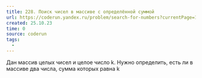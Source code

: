 ```yaml
---
title: 228. Поиск чисел в массиве с определённой суммой
url: https://coderun.yandex.ru/problem/search-for-numbers?currentPage=1&pageSize=10&tag=first_2023_frontend&rowNumber=8
created: 25.10.23
time: 0
source: coderun
tags:
  - 
---
```


Дан массив целых чисел и целое число k. Нужно определить, есть ли в массиве два числа, сумма которых равна k